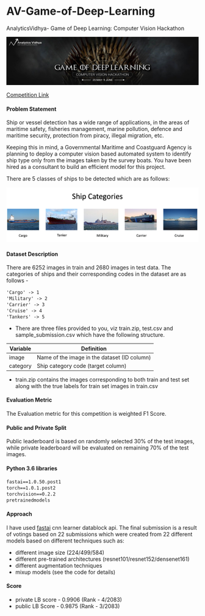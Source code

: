 # AV-Game-of-Deep-Learning
AnalyticsVidhya- Game of Deep Learning: Computer Vision Hackathon

![Competition banner](images/banner.jpg)

[Competition Link](https://datahack.analyticsvidhya.com/contest/game-of-deep-learning/)

#### Problem Statement

Ship or vessel detection has a wide range of applications, in the areas of maritime safety,  fisheries management, marine pollution, 
defence and maritime security, protection from piracy, illegal migration, etc.

Keeping this in mind, a Governmental Maritime and Coastguard Agency is planning to deploy a computer vision based automated system to
identify ship type only from the images taken by the survey boats. You have been hired as a consultant to build an efficient 
model for this project.

There are 5 classes of ships to be detected which are as follows: 

![Category](images/category.png)

#### Dataset Description

There are 6252 images in train and 2680 images in test data. The categories of ships and their corresponding codes in the dataset are as follows -
```
'Cargo' -> 1
'Military' -> 2
'Carrier' -> 3
'Cruise' -> 4
'Tankers' -> 5
```
- There are three files provided to you, viz train.zip, test.csv and sample_submission.csv which have the following structure.

| Variable	| Definition |
| ------------- | ----------------- |
| image	| Name of the image in the dataset (ID column) |
| category | Ship category code (target column) |
 

- train.zip contains the images corresponding to both train and test set along with the true labels for train set images in train.csv

#### Evaluation Metric
The Evaluation metric for this competition is weighted F1 Score.

#### Public and Private Split
Public leaderboard is based on randomly selected 30% of the test images, while private leaderboard will be evaluated on remaining 
70% of the test images.

#### Python 3.6 libraries
```
fastai==1.0.50.post1
torch==1.0.1.post2
torchvision==0.2.2
pretrainedmodels
```

#### Approach

I have used [fastai](https://fast.ai) cnn learner datablock api. The final submission is a result of votings based on 
22 submissions which were created from 22 different models based on different techniques such as: 
 - different image size (224/499/584)
 - different pre-trained architectures (resnet101/resnet152/densenet161)
 - different augmentation techniques
 - mixup models (see the code for details) 

#### Score

- private LB score - 0.9906 (Rank - 4/2083)
- public LB Score - 0.9875 (Rank - 3/2083)


